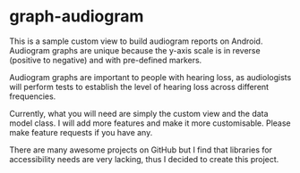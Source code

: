 graph-audiogram
===============

This is a sample custom view to build audiogram reports on Android. Audiogram graphs are unique because the y-axis scale is in reverse (positive to negative) and with pre-defined markers.

Audiogram graphs are important to people with hearing loss, as audiologists will perform tests to establish the level of hearing loss across different frequencies.

Currently, what you will need are simply the custom view and the data model class. I will add more features and make it more customisable. Please make feature requests if you have any.

There are many awesome projects on GitHub but I find that libraries for accessibility needs are very lacking, thus I decided to create this project.
